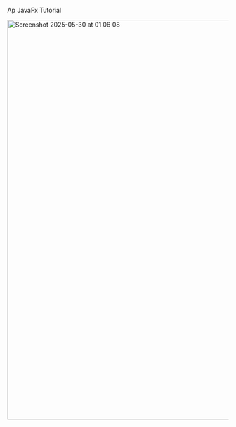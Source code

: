 Ap JavaFx Tutorial 


<img width="912" alt="Screenshot 2025-05-30 at 01 06 08" src="https://github.com/user-attachments/assets/9b3eccae-1282-4b15-abfc-aa2a3e848ca9" />
